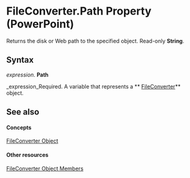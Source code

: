 
# FileConverter.Path Property (PowerPoint)

Returns the disk or Web path to the specified object. Read-only  **String**.


## Syntax

 _expression_. **Path**

 _expression_Required. A variable that represents a  ** [FileConverter](6baf5bd8-6644-0784-a049-96c3d733043f.md)** object.


## See also


#### Concepts


 [FileConverter Object](6baf5bd8-6644-0784-a049-96c3d733043f.md)
#### Other resources


 [FileConverter Object Members](a9aa2b7a-c8fc-66ca-6e2c-b69da105de50.md)

